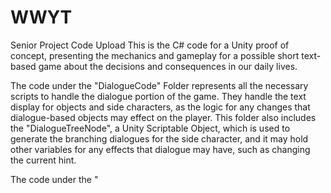 # WWYT
Senior Project Code Upload
This is the C# code for a Unity proof of concept, presenting the mechanics and gameplay for a 
possible short text-based game about the decisions and consequences in our daily lives.

The code under the "DialogueCode" Folder represents all the necessary scripts to handle the dialogue portion of the game.
They handle the text display for objects and side characters, as the logic for any changes that dialogue-based objects
may effect on the player. This folder also includes the "DialogueTreeNode", a Unity Scriptable Object, which is used to 
generate the branching dialogues for the side character, and it may hold other variables for any effects that dialogue may 
have, such as changing the current hint.

The code under the "
